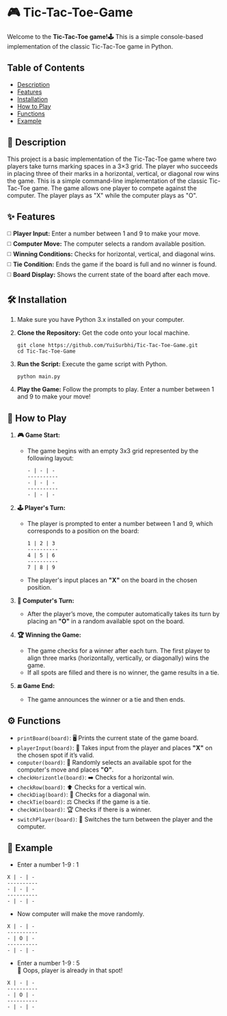 # 🎮 Tic-Tac-Toe-Game 

Welcome to the **Tic-Tac-Toe game!🕹️** This is a simple console-based implementation of the classic Tic-Tac-Toe game in Python.<br>

## Table of Contents

- [Description](#description-)
- [Features](#features-)
- [Installation](#installation-)
- [How to Play](#how-to-play-)
- [Functions](#functions-)
- [Example](#example-)

## 📜 Description 

This project is a basic implementation of the Tic-Tac-Toe game where two players take turns marking spaces in a 3×3 grid. The player who succeeds in placing three of their marks in a horizontal, vertical, or diagonal row wins the game. This is a simple command-line implementation of the classic Tic-Tac-Toe game. The game allows one player to compete against the computer. The player plays as "X" while the computer plays as "O".<br>

 ## ✨ Features
 
◻️ **Player Input:** Enter a number between 1 and 9 to make your move.<br>
◻️ **Computer Move:** The computer selects a random available position.<br>
◻️ **Winning Conditions:** Checks for horizontal, vertical, and diagonal wins.<br>
◻️ **Tie Condition:** Ends the game if the board is full and no winner is found.<br>
◻️ **Board Display:** Shows the current state of the board after each move.<br>

## 🛠️ Installation 

1. Make sure you have Python 3.x installed on your computer.<br>
2. **Clone the Repository:** Get the code onto your local machine.<br>

       git clone https://github.com/YuiSurbhi/Tic-Tac-Toe-Game.git
       cd Tic-Tac-Toe-Game
      
3. **Run the Script:** Execute the game script with Python.

       python main.py

4. **Play the Game:** Follow the prompts to play. Enter a number between 1 and 9 to make your move!

## 🚀 How to Play

1. **🎮 Game Start:**
   - The game begins with an empty 3x3 grid represented by the following layout:<br>
     ```
     - | - | -
     ----------
     - | - | -
     ----------
     - | - | -
     ```

2. **🕹️ Player's Turn:**
   - The player is prompted to enter a number between 1 and 9, which corresponds to a position on the board:<br>
     ```
     1 | 2 | 3
     ----------
     4 | 5 | 6
     ----------
     7 | 8 | 9
     ```
   - The player's input places an **"X"** on the board in the chosen position.<br>

3. **🤖 Computer's Turn:**
   - After the player’s move, the computer automatically takes its turn by placing an **"O"** in a random available spot on the board.<br>

4. **🏆 Winning the Game:**
   - The game checks for a winner after each turn. The first player to align three marks (horizontally, vertically, or diagonally) wins the game.<br>
   - If all spots are filled and there is no winner, the game results in a tie.<br>

5. **🔚 Game End:**
   - The game announces the winner or a tie and then ends.<br>


## ⚙️ Functions

- `printBoard(board)`: 🖥️ Prints the current state of the game board.
- `playerInput(board)`: 🎯 Takes input from the player and places **"X"** on the chosen spot if it’s valid.
- `computer(board)`: 🤖 Randomly selects an available spot for the computer's move and places **"O"**.
- `checkHorizontle(board)`: ➡️ Checks for a horizontal win.
- `checkRow(board)`: ⬆️ Checks for a vertical win.
- `checkDiag(board)`: 🔀 Checks for a diagonal win.
- `checkTie(board)`: ⚖️ Checks if the game is a tie.
- `checkWin(board)`: 🏆 Checks if there is a winner.
- `switchPlayer(board)`: 🔄 Switches the turn between the player and the computer.

## 🎉 Example

- Enter a number 1-9 : 1
```
X | - | -
----------
- | - | -
----------
- | - | -
```
- Now computer will make the move randomly.<br>
```plaintext
X | - | -
----------
- | O | -
----------
- | - | -
```
- Enter a number 1-9 : 5<br>
 🚫 Oops, player is already in that spot!
```
X | - | -
----------
- | O | -
----------
- | - | -
```
